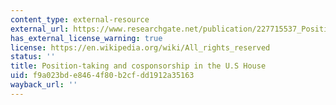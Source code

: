 ```yaml
---
content_type: external-resource
external_url: https://www.researchgate.net/publication/227715537_Position_Taking_and_Cosponsorship_in_the_US_House
has_external_license_warning: true
license: https://en.wikipedia.org/wiki/All_rights_reserved
status: ''
title: Position-taking and cosponsorship in the U.S House
uid: f9a023bd-e846-4f80-b2cf-dd1912a35163
wayback_url: ''
---
```

